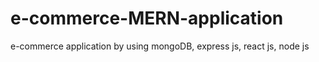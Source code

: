 # e-commerce-MERN-application
e-commerce application by using mongoDB, express js, react js, node js
